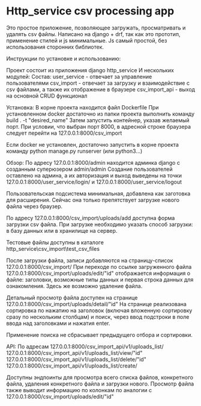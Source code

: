 <h1>Http_service csv processing app</h1>

Это простое приложение, позволяющее загружать, просматривать и удалять csv файлы.
Написано на django + drf, так как это прототип, применение стилей и js минимальные.
Js самый простой, без использования сторонних библиотек.

Инструкции по установке и использованию:

Проект состоит из приложения django http_service И нескольких модулей:
Состав:
user_service - отвечает за управление пользователями
csv_import - отвечает за загрузку и взаимодействие с csv файлами, а также их отображение в браузере
csv_import_api - выход на основной CRUD функционал

Установка:
В корне проекта находится файл Dockerfile
При установленном docker достаточно из папки проекта выполнить команду build . -t "desired_name"
Затем запустить контейнер, указав желаемый порт.
При условии, что выбран порт 8000, в адресной строке браузера следует перейти на 127.0.0.1:8000/csv_import

Если docker не установлен, достаточно запустить в корне проекта команду python manage.py runserver (или python3...)

Обзор:
По адресу 127.0.0.1:8000/admin находится админка django с созданным суперюзером admin/admin
Создание пользователей оставлено на админа, а их авторизация и выход выведены на точки
127.0.0.1:8000/user_service/login/ и 127.0.0.1:8000/user_service/logout

Пользовательская подсистема минимальная, добавлена как заготовка для расширения. Сейчас она только препятствует загрузке
нового файла через браузер.

По адресу 127.0.0.1:8000/csv_import/uploads/add доступна форма загрузки csv файла.
При загрузке необходимо указать способ загрузки: в базу данных или в хранилище на сервер.

Тестовые файлы доступны в каталоге http_service\csv_import\test_csv_files

После загрузки файла, записи добавляются на страницу-список 127.0.0.1:8000/csv_import/
При переходе по ссылке загруженного файла
127.0.0.1:8000/csv_import/uploads/edit/"id" отображается информация о файле: заголовки, возможные типы данных и первая
строка данных для ознакомления. Здесь же возможно удаление файла.

Детальный просмотр файла доступен на странице 127.0.0.1:8000/csv_import/uploads/detail/"id"
На странице реализована сортировка по нажатию на заголовок (включая вложенную сортировку сразу по нескольким столбцам) и
поиск, через ввод подстроки в поле ввода над заголовками и нажатия enter.

Применение поиска не сбрасывает предыдущего отбора и сортировки.

API:
По адресам
127.0.0.1:8000/csv_import_api/v1/uploads_list/
127.0.0.1:8000/csv_import_api/v1/uploads_list/view/"id"
127.0.0.1:8000/csv_import_api/v1/uploads_list/delete/"id"
127.0.0.1:8000/csv_import_api/v1/uploads_list/create/

Доступны эндпоинты для просмотра всего списка файлов, конкретного файла, удаления конкретного файла и загрузки нового.
Просмотр файла также выводит информацию по колонкам по аналогии с 127.0.0.1:8000/csv_import/uploads/edit/"id"

